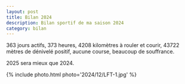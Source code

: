 ```yaml
---
layout: post
title: Bilan 2024
description: Bilan sportif de ma saison 2024
category: bilan
---
```


363 jours actifs, 373 heures, 4208 kilomètres à rouler et courir, 43722 mètres
de dénivelé positif, aucune course, beaucoup de souffrance.

2025 sera mieux que 2024.

{% include photo.html photo='2024/12/LFT-1.jpg' %}

<!--
vim:spell spelllang=fr
-->
